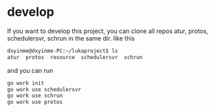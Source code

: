# develop

If you want to develop this project, you can clone all repos atur, protos, schedulersvr, schrun in the same dir. like this 
```bash
dxyinme@dxyinme-PC:~/lukaproject$ ls
atur  protos  resource  schedulersvr  schrun
```
and you can run 
```bash
go work init
go work use schedulersvr
go work use schrun
go work use protos
```